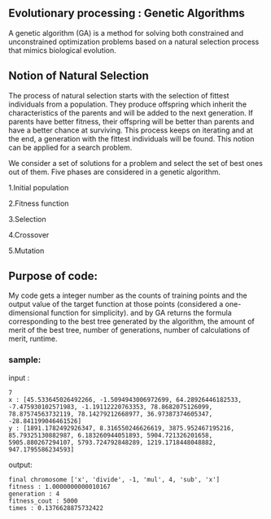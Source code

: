 ## Evolutionary processing : Genetic Algorithms
A genetic algorithm (GA) is a method for solving both constrained and unconstrained optimization problems based on a natural selection process that mimics biological evolution.



## Notion of Natural Selection
The process of natural selection starts with the selection of fittest individuals from a population. They produce offspring which inherit the characteristics of the parents and will be added to the next generation. If parents have better fitness, their offspring will be better than parents and have a better chance at surviving. This process keeps on iterating and at the end, a generation with the fittest individuals will be found.
This notion can be applied for a search problem. 

We consider a set of solutions for a problem and select the set of best ones out of them.
Five phases are considered in a genetic algorithm.

1.Initial population

2.Fitness function

3.Selection

4.Crossover

5.Mutation

##  Purpose of code:
My code gets a integer number as the counts of training points and the output value of the target function at those points (considered a one-dimensional function for simplicity).
and by GA returns the formula corresponding to the best tree generated by the algorithm, the amount of merit of the best tree, number of generations, number of calculations of merit, runtime.

### sample:
input :

    7
    x : [45.533645026492266, -1.5094943006972699, 64.28926446182533, -7.475930102571983, -1.19112220763353, 78.8682075126099, 78.87574563732119, 78.14279212668977, 36.97387374605347, -28.841199046461526]
    y : [1891.1782492926347, 8.316550246626619, 3875.952467195216, 85.79325130882987, 6.183260944051893, 5904.721326201658, 5905.880267294107, 5793.724792848289, 1219.1718448048882, 947.1795586234593] 
output:

    final chromosome ['x', 'divide', -1, 'mul', 4, 'sub', 'x']
    fitness : 1.0000000000010167
    generation : 4
    fitness_cout : 5000
    times : 0.1376628875732422

